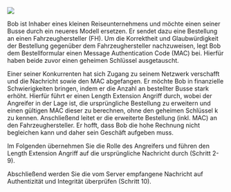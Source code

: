 <img src="https://gitlab.itsec.ur.de/itsec/uebung/killercoda-scenarios/-/raw/main/length-extension/assets/intro.svg">

Bob ist Inhaber eines kleinen Reiseunternehmens und möchte einen seiner Busse durch ein neueres Modell ersetzen. 
Er sendet dazu eine Bestellung an einen Fahrzeughersteller (FH). 
Um die Korrektheit und Glaubwürdigkeit der Bestellung gegenüber dem Fahrzeughersteller nachzuweisen, 
legt Bob dem Bestellformular einen Message Authentication Code (MAC) bei. 
Hierfür haben beide zuvor einen geheimen Schlüssel ausgetauscht.

Einer seiner Konkurrenten hat sich Zugang zu seinem Netzwerk verschafft und die Nachricht sowie den MAC abgefangen. 
Er möchte Bob in finanzielle Schwierigkeiten bringen, indem er die Anzahl an bestellter Busse stark erhöht. 
Hierfür führt er einen Length Extension Angriff durch, wobei der Angreifer in der Lage ist, 
die ursprüngliche Bestellung zu erweitern und einen gültigen MAC dieser zu berechnen, ohne den geheimen Schlüssel k zu kennen. 
Anschließend leitet er die erweiterte Bestellung (inkl. MAC) an den Fahrzeughersteller. 
Er hofft, dass Bob die hohe Rechnung nicht begleichen kann und daher sein Geschäft aufgeben muss.

Im Folgenden übernehmen Sie die Rolle des Angreifers und führen den Length Extension Angriff auf die ursprüngliche Nachricht durch (Schritt 2-9).

Abschließend werden Sie die vom Server empfangene Nachricht auf Authentizität und Integrität überprüfen (Schritt 10).
